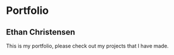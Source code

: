 # Portfolio
## Ethan Christensen

This is my portfolio, please check out my projects that I have made.